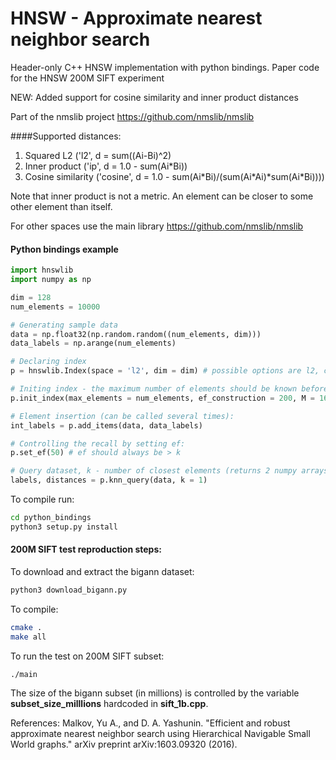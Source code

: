# HNSW - Approximate nearest neighbor search
Header-only C++ HNSW implementation with python bindings. Paper code for the HNSW 200M SIFT experiment

NEW: Added support for cosine similarity and inner product distances


Part of the nmslib project https://github.com/nmslib/nmslib



####Supported distances:
1) Squared L2 ('l2', d = sum((Ai-Bi)^2)
2) Inner product ('ip', d = 1.0 - sum(Ai\*Bi))
3) Cosine similarity ('cosine', d = 1.0 - sum(Ai\*Bi)/(sum(Ai\*Ai)*sum(Ai\*Bi))))

Note that inner product is not a metric. An element can be closer to some other element than itself.

For other spaces use the main library https://github.com/nmslib/nmslib 


#### Python bindings example
```python
import hnswlib
import numpy as np

dim = 128
num_elements = 10000

# Generating sample data
data = np.float32(np.random.random((num_elements, dim)))
data_labels = np.arange(num_elements)

# Declaring index
p = hnswlib.Index(space = 'l2', dim = dim) # possible options are l2, cosine or ip

# Initing index - the maximum number of elements should be known beforehand
p.init_index(max_elements = num_elements, ef_construction = 200, M = 16)

# Element insertion (can be called several times):
int_labels = p.add_items(data, data_labels)

# Controlling the recall by setting ef:
p.set_ef(50) # ef should always be > k

# Query dataset, k - number of closest elements (returns 2 numpy arrays)
labels, distances = p.knn_query(data, k = 1)

```
To compile run:
```bash
cd python_bindings
python3 setup.py install
```

#### 200M SIFT test reproduction steps:
To download and extract the bigann dataset:
```bash
python3 download_bigann.py
```
To compile:
```bash
cmake .
make all
```

To run the test on 200M SIFT subset:
```bash
./main
```

The size of the bigann subset (in millions) is controlled by the variable **subset_size_milllions** hardcoded in **sift_1b.cpp**.



References:
Malkov, Yu A., and D. A. Yashunin. "Efficient and robust approximate nearest neighbor search using Hierarchical Navigable Small World graphs." arXiv preprint arXiv:1603.09320 (2016).
